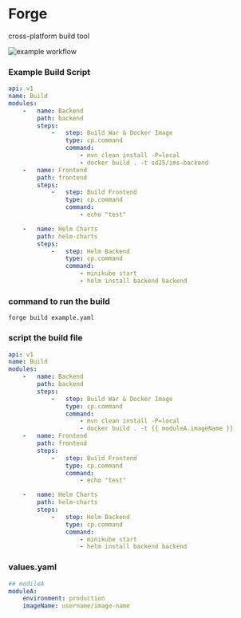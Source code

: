 # Forge

cross-platform build tool

![example workflow](https://github.com/SilentSamurai/Forge/actions/workflows/main.yml/badge.svg)

### Example Build Script

```yaml
api: v1
name: Build
modules:
    -   name: Backend
        path: backend
        steps:
            -   step: Build War & Docker Image
                type: cp.command
                command:
                    - mvn clean install -P=local
                    - docker build . -t sd25/ims-backend
    -   name: Frontend
        path: frontend
        steps:
            -   step: Build Frontend
                type: cp.command
                command:
                    - echo "test"

    -   name: Helm Charts
        path: helm-charts
        steps:
            -   step: Helm Backend
                type: cp.command
                command:
                    - minikube start
                    - helm install backend backend

```

### command to run the build

```shell
forge build example.yaml
```

### script the build file

```yaml
api: v1
name: Build
modules:
    -   name: Backend
        path: backend
        steps:
            -   step: Build War & Docker Image
                type: cp.command
                command:
                    - mvn clean install -P=local
                    - docker build . -t {{ moduleA.imageName }}
    -   name: Frontend
        path: frontend
        steps:
            -   step: Build Frontend
                type: cp.command
                command:
                    - echo "test"

    -   name: Helm Charts
        path: helm-charts
        steps:
            -   step: Helm Backend
                type: cp.command
                command:
                    - minikube start
                    - helm install backend backend
```

### values.yaml

```yaml
## modileA
moduleA:
    environment: production
    imageName: username/image-name
```
